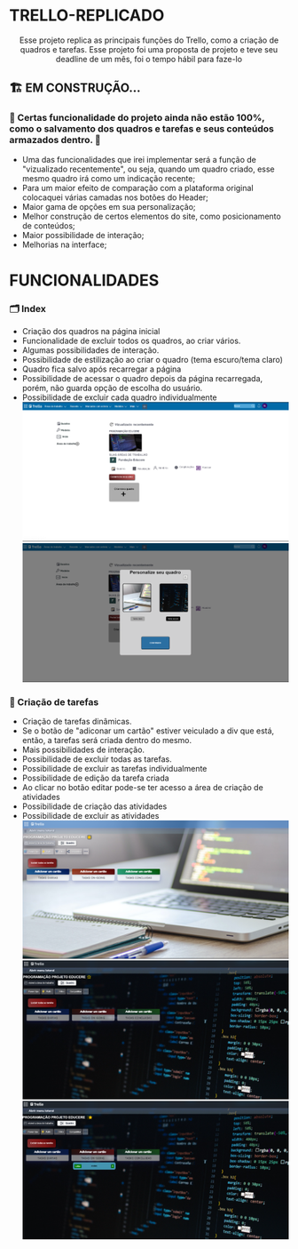 # TRELLO-REPLICADO

<p align="center">Esse projeto replica as principais funções do Trello, como a criação de quadros e tarefas. Esse projeto foi uma proposta de projeto e teve seu deadline de um mês, foi o tempo hábil para faze-lo</p>

## 🏗️ EM CONSTRUÇÃO...

### 🚩 Certas funcionalidade do projeto ainda não estão 100%, como o salvamento dos quadros e tarefas e seus conteúdos armazados dentro. 🚩
<ul>
    <li> Uma das funcionalidades que irei implementar será a função de "vizualizado recentemente", ou seja, quando um quadro criado, esse mesmo quadro irá como um indicação recente;<br>
    <li> Para um maior efeito de comparação com a plataforma original colocaquei várias camadas nos botões do Header;
    <li> Maior gama de opções em sua personalização;
    <li> Melhor construção de certos elementos do site, como posicionamento de conteúdos;
    <li> Maior possibilidade de interação;
    <li> Melhorias na interface;
</ul>

# FUNCIONALIDADES

### 🗂️ Index
<ul>
    <li>Criação dos quadros na página inicial
    <li>Funcionalidade de excluir todos os quadros, ao criar vários.
    <li>Algumas possibilidades de interação.<br>
    <li>Possibilidade de estilização ao criar o quadro (tema escuro/tema claro)
    <li>Quadro fica salvo após recarregar a página
    <li>Possibilidade de acessar o quadro depois da página recarregada, porém, não guarda opção de escolha do usuário.
    <li>Possibilidade de excluir cada quadro individualmente
    <img src="imagens/captureREADME/index.png"><br>
    <img src="imagens/captureREADME/index2.png"><br>
</ul>

### 🔖 Criação de tarefas
<ul>
    <li> Criação de tarefas dinâmicas.
    <li> Se o botão de "adiconar um cartão" estiver veiculado a div que está, então, a tarefas será criada dentro do mesmo.
    <li> Mais possibilidades de interação.
    <li> Possibilidade de excluir todas as tarefas.
    <li> Possibilidade de excluir as tarefas individualmente
    <li> Possibilidade de edição da tarefa criada
    <li> Ao clicar no botão editar pode-se ter acesso a área de criação de atividades
    <li> Possibilidade de criação das atividades
    <li> Possibilidade de excluir as atividades
    <img src="imagens/captureREADME/tarefac.png">
    <img src="imagens/captureREADME/tarefabb.png">
    <img src="imagens/captureREADME/tarefaquadro.png">
</ul>
 
